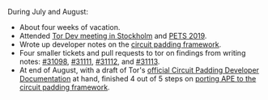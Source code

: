 During July and August:
- About four weeks of vacation.
- Attended [Tor Dev meeting in
  Stockholm](https://trac.torproject.org/projects/tor/wiki/org/meetings/2019Stockholm)
  and [PETS
  2019](https://trac.torproject.org/projects/tor/wiki/org/meetings/2019Stockholm).
- Wrote up developer notes on the [circuit padding
  framework](https://github.com/pylls/padding-machines-for-tor/blob/master/notes/circuit-padding-framework.md).
- Four smaller tickets and pull requests to tor on findings from writing notes:
  [#31098](https://trac.torproject.org/projects/tor/ticket/31098),
  [#31111](https://trac.torproject.org/projects/tor/ticket/31111),
  [#31112](https://trac.torproject.org/projects/tor/ticket/31112), and
  [#31113](https://trac.torproject.org/projects/tor/ticket/31113).
- At end of August, with a draft of Tor's [official Circuit Padding Developer
  Documentation](https://github.com/mikeperry-tor/tor/blob/circuitpadding-dev-doc/doc/circuitpadding-dev-readme.md)
  at hand, finished 4 out of 5 steps on [porting APE to the circuit padding
  framework](https://github.com/pylls/padding-machines-for-tor/blob/master/notes/machine-from-scratch.md).